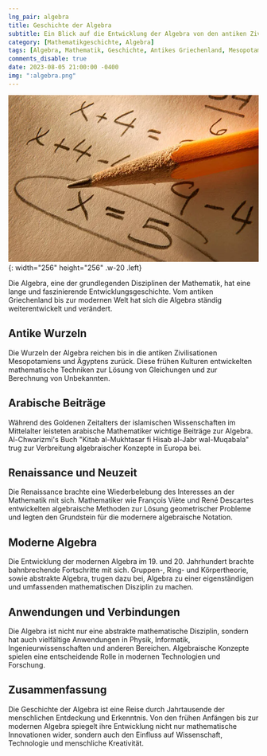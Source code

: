 ```yaml
---
lng_pair: algebra
title: Geschichte der Algebra
subtitle: Ein Blick auf die Entwicklung der Algebra von den antiken Zivilisationen bis zur modernen Algebra
category: [Mathematikgeschichte, Algebra]
tags: [Algebra, Mathematik, Geschichte, Antikes Griechenland, Mesopotamien, Ägypten, Arabische Mathematiker, Al-Chwarizmi, Renaissance, Moderne Algebra, Gruppen-, Ring- und Körpertheorie, Abstrakte Algebra, Anwendungen, Physik, Informatik]
comments_disable: true
date: 2023-08-05 21:00:00 -0400
img: ":algebra.png"
---
```


![Desktop View](/assets/img/posts/algebra.png){: width="256" height="256" .w-20 .left}

Die Algebra, eine der grundlegenden Disziplinen der Mathematik, hat eine lange und faszinierende Entwicklungsgeschichte. Vom antiken Griechenland bis zur modernen Welt hat sich die Algebra ständig weiterentwickelt und verändert.

## Antike Wurzeln

Die Wurzeln der Algebra reichen bis in die antiken Zivilisationen Mesopotamiens und Ägyptens zurück. Diese frühen Kulturen entwickelten mathematische Techniken zur Lösung von Gleichungen und zur Berechnung von Unbekannten.

## Arabische Beiträge

Während des Goldenen Zeitalters der islamischen Wissenschaften im Mittelalter leisteten arabische Mathematiker wichtige Beiträge zur Algebra. Al-Chwarizmi's Buch "Kitab al-Mukhtasar fi Hisab al-Jabr wal-Muqabala" trug zur Verbreitung algebraischer Konzepte in Europa bei.

## Renaissance und Neuzeit

Die Renaissance brachte eine Wiederbelebung des Interesses an der Mathematik mit sich. Mathematiker wie François Viète und René Descartes entwickelten algebraische Methoden zur Lösung geometrischer Probleme und legten den Grundstein für die modernere algebraische Notation.

## Moderne Algebra

Die Entwicklung der modernen Algebra im 19. und 20. Jahrhundert brachte bahnbrechende Fortschritte mit sich. Gruppen-, Ring- und Körpertheorie, sowie abstrakte Algebra, trugen dazu bei, Algebra zu einer eigenständigen und umfassenden mathematischen Disziplin zu machen.

## Anwendungen und Verbindungen

Die Algebra ist nicht nur eine abstrakte mathematische Disziplin, sondern hat auch vielfältige Anwendungen in Physik, Informatik, Ingenieurwissenschaften und anderen Bereichen. Algebraische Konzepte spielen eine entscheidende Rolle in modernen Technologien und Forschung.

## Zusammenfassung

Die Geschichte der Algebra ist eine Reise durch Jahrtausende der menschlichen Entdeckung und Erkenntnis. Von den frühen Anfängen bis zur modernen Algebra spiegelt ihre Entwicklung nicht nur mathematische Innovationen wider, sondern auch den Einfluss auf Wissenschaft, Technologie und menschliche Kreativität.

